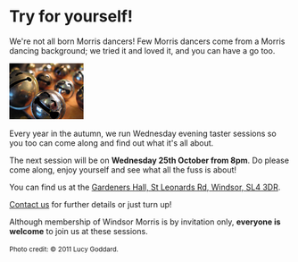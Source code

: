 Try for yourself!
=================

We're not all born Morris dancers! Few Morris dancers come from a Morris dancing 
background; we tried it and loved it, and you can have a go too.

<img class='float-left' style='max-height: 100px;' src='/img/laughing_bells.jpg'  title="Even the bells love it!" alt="Morris bells turned into smiley faces" />

Every year in the autumn, we run Wednesday evening taster sessions so you too can come along and find out what it's all about.

The next session will be on **Wednesday 25th October from 8pm**.  Do please come along, enjoy yourself and see what all the fuss is about!

You can find us at the [Gardeners Hall, St Leonards Rd, Windsor, SL4 3DR](https://www.google.co.uk/maps/place/Gardeners+Hall/@51.470932,-0.620298,16z).

[Contact us](/contact-us/) for further details or just turn up!

Although membership of Windsor Morris is by invitation only, 
<b>everyone is welcome</b> to join us at these sessions.

<small>Photo credit: &copy; 2011 Lucy Goddard.</small>

